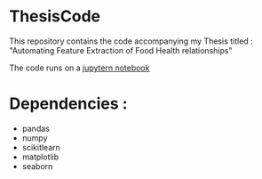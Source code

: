# ThesisCode
This repository contains the code accompanying my Thesis titled : "Automating Feature Extraction of Food Health
relationships"


The code runs on a [jupytern notebook](https://jupyter.org/install)

# Dependencies : 
   - pandas
   - numpy
   - scikitlearn
   - matplotlib
   - seaborn
